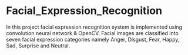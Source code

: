 # Facial_Expression_Recognition
In this project facial expression recognition system is implemented using convolution neural network &amp; OpenCV. Facial images are classified into seven facial expression categories namely Anger, Disgust, Fear, Happy, Sad, Surprise and Neutral.
